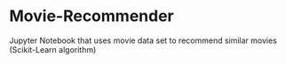 # Movie-Recommender
Jupyter Notebook that uses movie data set to recommend similar movies (Scikit-Learn algorithm)
